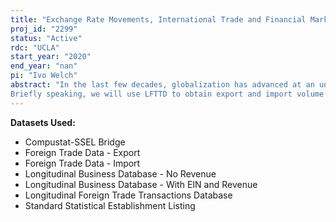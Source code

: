 ```yaml
---
title: "Exchange Rate Movements, International Trade and Financial Market Reaction"
proj_id: "2299"
status: "Active"
rdc: "UCLA"
start_year: "2020"
end_year: "nan"
pi: "Ivo Welch"
abstract: "In the last few decades, globalization has advanced at an unprecedented pace and scope, and international trade has experienced tremendous growth. At the same time, nominal and real exchange rate volatilities are large. The sensitivity of international trade to US dollar currency changes and whether the financial market understands the sensitivity are important and still-unresolved questions. In this project, we use the Longitudinal Foreign Trade Transactions Database (LFTTD) --which contains detailed transaction-level data for all importing/exporting US firms--to assess, 1.  heterogeneity in trade prices, volumes, and revenues of US exporters and importers in response to exchange rate movements and 2. whether financial markets understand this sensitivity. 
Briefly speaking, we will use LFTTD to obtain export and import volume and unit value information for each transaction. We use import/export dates in the LFTTD to match transactions to exchange rate movements from the IMF Exchange Rates data, using a weighted average of the exchange rates firms experience. To recover firm-level characteristics, we link transactions to US firms in the Longitudinal Business Database (LDB) and via the Standard Statistical Establishment List/Business Register (SSEL) and the COMPUSTAT-SSEL Bridge (CSB) to the CRSP/COMPUSTAT merged database. We use data from the Penn World tables and IMF's International Financial Statistics to account for macroeconomic characteristics of US firms' foreign trading partners.  "
---
```


**Datasets Used:**

  - Compustat-SSEL Bridge 
  - Foreign Trade Data - Export 
  - Foreign Trade Data - Import 
  - Longitudinal Business Database - No Revenue 
  - Longitudinal Business Database - With EIN and Revenue 
  - Longitudinal Foreign Trade Transactions Database 
  - Standard Statistical Establishment Listing 

